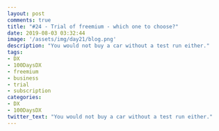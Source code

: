 ```yaml
---
layout: post
comments: true
title: "#24 - Trial of freemium - which one to choose?"
date: 2019-08-03 03:32:44
image: '/assets/img/day21/blog.png'
description: "You would not buy a car without a test run either."
tags:
- DX 
- 100DaysDX
- freemium
- business
- trial 
- subscription
categories:
- DX
- 100DaysDX
twitter_text: "You would not buy a car without a test run either."
---
```


